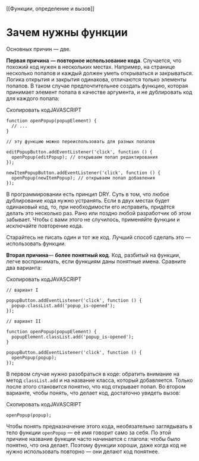 

[[Функции, определение и вызов]]
# Зачем нужны функции

Основных причин — две.

**Первая причина** **— повторное использование кода**. Случается, что похожий код нужен в нескольких местах. Например, на странице несколько попапов и каждый должен уметь открываться и закрываться. Логика открытия и закрытия одинакова, отличаются только элементы попапов. В таком случае предпочтительнее создать функцию, которая принимает элемент попапа в качестве аргумента, и не дублировать код для каждого попапа:

Скопировать кодJAVASCRIPT

```
function openPopup(popupElement) {
  // ...
}

// эту функцию можно переиспользовать для разных попапов

editPopupButton.addEventListener('click', function () {
  openPopup(editPopup); // открываем попап редактирования
});

newItemPopupButton.addEventListener('click', function () {
  openPopup(newItemPopup); // открываем попап добавления
}); 
```

В программировании есть принцип DRY. Суть в том, что любое дублирование кода нужно устранять. Если в двух местах будет одинаковый код, то, при необходимости его исправить, придётся делать это несколько раз. Рано или поздно любой разработчик об этом забывает. Чтобы с вами этого не случилось, применяйте функции и исключайте повторение кода.

Старайтесь не писать один и тот же код. Лучший способ сделать это — использовать функции.

**Вторая причина**— **более понятный код**. Код, разбитый на функции, легче воспринимать, если функциям даны понятные имена. Сравните два варианта:

Скопировать кодJAVASCRIPT

```
// вариант I

popupButton.addEventListener('click', function () {
  popup.classList.add('popup_is-opened');
});

// вариант II

function openPopup(popupElement) {
  popupElement.classList.add('popup_is-opened');
}

popupButton.addEventListener('click', function () {
  openPopup(popup);
}); 
```

В первом случае нужно разобраться в коде: обратить внимание на метод `classList.add` и на название класса, который добавляется. Только после этого становится понятно, что код открывает попап. Во втором варианте, чтобы понять, что делает код, достаточно увидеть вызов:

Скопировать кодJAVASCRIPT

```
openPopup(popup); 
```

Чтобы понять предназначение этого кода, необязательно заглядывать в тело функции `openPopup` — её имя говорит само за себя. По этой причине название функции часто начинается с глагола: чтобы было понятно, что она делает. Поэтому функции хороши, даже когда код не нужно использовать повторно — они делают код понятнее.
